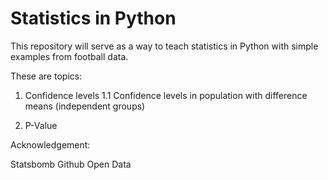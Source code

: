 # Statistics in Python

This repository will serve as a way to teach statistics in Python with simple examples from football data.

These are topics:

1. Confidence levels
  1.1 Confidence levels in population with difference means (independent groups)

2. P-Value

Acknowledgement:

Statsbomb Github Open Data
